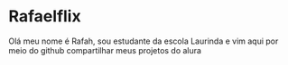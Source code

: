 # Rafaelflix
Olá meu nome é Rafah, sou estudante da escola Laurinda e vim aqui por meio do github compartilhar meus projetos do alura 
